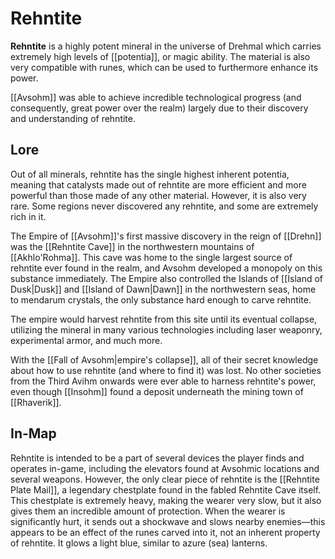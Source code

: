# Rehntite

**Rehntite** is a highly potent mineral in the universe of Drehmal which carries extremely high levels of [[potentia]], or magic ability. The material is also very compatible with runes, which can be used to furthermore enhance its power. 

[[Avsohm]] was able to achieve incredible technological progress (and consequently, great power over the realm) largely due to their discovery and understanding of rehntite.

## Lore

Out of all minerals, rehntite has the single highest inherent potentia, meaning that catalysts made out of rehntite are more efficient and more powerful than those made of any other material. However, it is also very rare. Some regions never discovered any rehntite, and some are extremely rich in it.

The Empire of [[Avsohm]]'s first massive discovery in the reign of [[Drehn]] was the [[Rehntite Cave]] in the northwestern mountains of [[Akhlo'Rohma]]. This cave was home to the single largest source of rehntite ever found in the realm, and Avsohm developed a monopoly on this substance immediately. The Empire also controlled the Islands of [[Island of Dusk|Dusk]] and [[Island of Dawn|Dawn]] in the northwestern seas, home to mendarum crystals, the only substance hard enough to carve rehntite.

The empire would harvest rehntite from this site until its eventual collapse, utilizing the mineral in many various technologies including laser weaponry, experimental armor, and much more.

With the [[Fall of Avsohm|empire's collapse]], all of their secret knowledge about how to use rehntite (and where to find it) was lost. No other societies from the Third Avihm onwards were ever able to harness rehntite's power, even though [[Insohm]] found a deposit underneath the mining town of [[Rhaverik]].

## In-Map

Rehntite is intended to be a part of several devices the player finds and operates in-game, including the elevators found at Avsohmic locations and several weapons. However, the only clear piece of rehntite is the [[Rehntite Plate Mail]], a legendary chestplate found in the fabled Rehntite Cave itself. This chestplate is extremely heavy, making the wearer very slow, but it also gives them an incredible amount of protection. When the wearer is significantly hurt, it sends out a shockwave and slows nearby enemies—this appears to be an effect of the runes carved into it, not an inherent property of rehntite. It glows a light blue, similar to azure (sea) lanterns.
